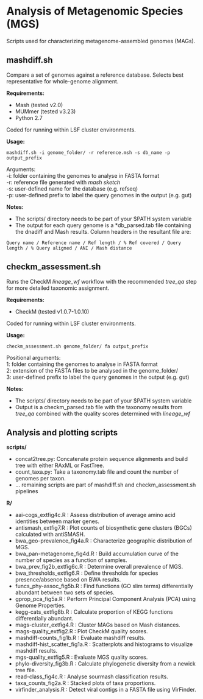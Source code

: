 Analysis of Metagenomic Species (MGS)
=====================================

Scripts used for characterizing metagenome-assembled genomes (MAGs).

## mashdiff.sh

Compare a set of genomes against a reference database. Selects best representative for whole-genome alignment.

<b>Requirements:</b>
* Mash (tested v2.0)
* MUMmer (tested v3.23)
* Python 2.7

Coded for running within LSF cluster environments. 

<b>Usage:</b> 
```
mashdiff.sh -i genome_folder/ -r reference.msh -s db_name -p output_prefix
```
Arguments:  
-i: folder containing the genomes to analyse in FASTA format  
-r: reference file generated with <i>mash sketch</i>  
-s: user-defined name for the database (e.g. refseq)  
-p: user-defined prefix to label the query genomes in the output (e.g. gut)  

<b>Notes:</b>
- The scripts/ directory needs to be part of your $PATH system variable
- The output for each query genome is a \*db_parsed.tab file containing the dnadiff and Mash results. Column headers in the resultant file are: 
```
Query name / Reference name / Ref length / % Ref covered / Query length / % Query aligned / ANI / Mash distance
```

## checkm_assessment.sh

Runs the CheckM <i>lineage_wf</i> workflow with the recommended <i>tree_qa</i> step for more detailed taxonomic assignment.

<b>Requirements:</b>
* CheckM (tested v1.0.7-1.0.10)

Coded for running within LSF cluster environments. 

<b>Usage:</b>
```
checkm_assessment.sh genome_folder/ fa output_prefix
```
Positional arguments:  
1: folder containing the genomes to analyse in FASTA format  
2: extension of the FASTA files to be analysed in the genome_folder/  
3: user-defined prefix to label the query genomes in the output (e.g. gut)  

<b>Notes:</b>
- The scripts/ directory needs to be part of your $PATH system variable
- Output is a checkm_parsed.tab file with the taxonomy results from <i>tree_qa</i> combined with the quality scores determined with <i>lineage_wf</i>

## Analysis and plotting scripts

<b>scripts/</b>
* concat2tree.py: Concatenate protein sequence alignments and build tree with either RAxML or FastTree.
* count_taxa.py: Take a taxonomy.tab file and count the number of genomes per taxon.
* ... remaining scripts are part of mashdiff.sh and checkm_assessment.sh pipelines

<b>R/</b>
* aai-cogs_extfig4c.R : Assess distribution of average amino acid identities between marker genes.
* antismash_extfig7.R : Plot counts of biosynthetic gene clusters (BGCs) calculated with antiSMASH.
* bwa_geo-prevalence_fig4a.R : Characterize geographic distribution of MGS.
* bwa_pan-metagenome_fig4d.R : Build accumulation curve of the number of species as a function of samples.
* bwa_prev_fig2b_extfig6c.R : Determine overall prevalence of MGS.
* bwa_thresholds_extfig6.R : Define thresholds for species presence/absence based on BWA results.
* funcs_phy-assoc_fig5b.R : Find functions (GO slim terms) differentially abundant between two sets of species.
* gprop_pca_fig5a.R : Perform Principal Component Analysis (PCA) using Genome Properties.
* kegg-cats_extfig8b.R : Calculate proportion of KEGG functions differentially abundant.
* mags-cluster_extfig4.R : Cluster MAGs based on Mash distances.
* mags-quality_extfig2.R : Plot CheckM quality scores.
* mashdiff-counts_fig1b.R : Evaluate mashdiff results.
* mashdiff-hist_scatter_fig1a.R : Scatterplots and histograms to visualize mashdiff results.
* mgs-quality_extfig5.R : Evaluate MGS quality scores.
* phylo-diversity_fig3b.R : Calculate phylogenetic diversity from a newick tree file.
* read-class_fig4c.R : Analyse sourmash classification results.
* taxa_counts_fig2a.R : Stacked plots of taxa proportions.
* virfinder_analysis.R : Detect viral contigs in a FASTA file using VirFinder.
